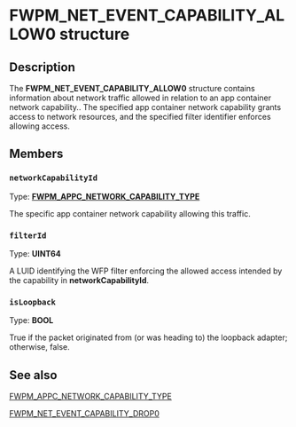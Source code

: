 # FWPM_NET_EVENT_CAPABILITY_ALLOW0 structure

## Description

The **FWPM_NET_EVENT_CAPABILITY_ALLOW0** structure contains information about network traffic allowed in relation to an app container network capability.. The specified app container network capability grants access to network resources, and the specified filter identifier enforces allowing access.

## Members

### `networkCapabilityId`

Type: **[FWPM_APPC_NETWORK_CAPABILITY_TYPE](https://learn.microsoft.com/windows/win32/api/fwpmtypes/ne-fwpmtypes-fwpm_appc_network_capability_type)**

The specific app container network capability allowing this traffic.

### `filterId`

Type: **UINT64**

A LUID identifying the WFP filter enforcing the allowed access intended by the capability in **networkCapabilityId**.

### `isLoopback`

Type: **BOOL**

True if the packet originated from (or was heading to) the loopback adapter; otherwise, false.

## See also

[FWPM_APPC_NETWORK_CAPABILITY_TYPE](https://learn.microsoft.com/windows/win32/api/fwpmtypes/ne-fwpmtypes-fwpm_appc_network_capability_type)

[FWPM_NET_EVENT_CAPABILITY_DROP0](https://learn.microsoft.com/windows/win32/api/fwpmtypes/ns-fwpmtypes-fwpm_net_event_capability_drop0)